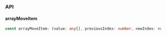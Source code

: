 

### API

#### arrayMoveItem

```ts
const arrayMoveItem: (value: any[], previousIndex: number, newIndex: number) => any[];
```

